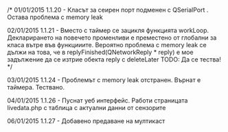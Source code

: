 /*
01/01/2015
  1.1.20 - Класът за сеирен порт подменен с QSerialPort . Остава проблема с memory leak

02/01/2015
  1.1.21 - Вместо с таймер се зацикля функцията workLoop. Декларирането на повечето променливи е преместено
        от глобални за класа вътре във функцииите. Вероятно проблема с memory leak се дължи на това, че
        в replyFinished(QNetworkReply * reply) е мое задължение да се изтрие обекта reply с deleteLater
        TODO: Да се тества!
  */

03/01/2015
  1.1.24 - Проблемът с memory leak отстранен. Върнат е таймера. Тествано.

04/01/2015
  1.1.26 - Пуснат уеб интерфейс. Работи страницата livedata.php с таблица с актуални данни от сензорите

06/01/2015
  1.1.27 - Добавено предаване на мултикаст
